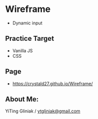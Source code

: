# Wireframe
- Dynamic input
## Practice Target
* Vanilla JS
* CSS

## Page 
* https://crystald27.github.io/Wireframe/

## About Me:
YiTing Gliniak / ytgliniak@gmail.com
